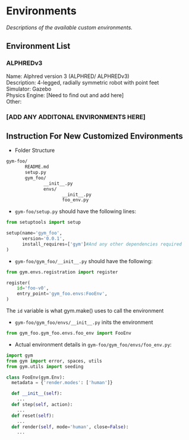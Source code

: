 # Environments
*Descriptions of the available custom environments.*
## Environment List
### ALPHREDv3
Name: Alphred version 3 (ALPHRED/ ALPHREDv3)  
Description: 4-legged, radially symmetric robot with point feet  
Simulator: Gazebo  
Physics Engine: \[Need to find out and add here\]  
Other:  

### \[ADD ANY ADDITONAL ENVIRONMENTS HERE\]

## Instruction For New Customized Environments
* Folder Structure  
```bash
gym-foo/
       README.md  
       setup.py  
       gym_foo/
              __init__.py  
              envs/
                     __init__.py  
                     foo_env.py
```

* `gym-foo/setup.py` should have the following lines:
```python
from setuptools import setup

setup(name='gym_foo',
      version='0.0.1',
      install_requires=['gym']#And any other dependencies required
)
```
* `gym-foo/gym_foo/__init__.py` should have the following:
```python
from gym.envs.registration import register

register(
    id='foo-v0',
    entry_point='gym_foo.envs:FooEnv',
)
```
The `id` variable is what gym.make() uses to call the environment
* `gym-foo/gym_foo/envs/__init__.py` inits the environment
```python
from gym_foo.gym_foo.envs.foo_env import FooEnv
```
* Actual environment details in `gym-foo/gym_foo/envs/foo_env.py`:
```python
import gym
from gym import error, spaces, utils
from gym.utils import seeding

class FooEnv(gym.Env):
  metadata = {'render.modes': ['human']}

  def __init__(self):
    ...
  def step(self, action):
    ...
  def reset(self):
    ...
  def render(self, mode='human', close=False):
    ...
```

